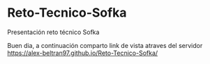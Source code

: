 # Reto-Tecnico-Sofka
Presentación reto técnico Sofka


Buen dia, a continuación comparto link de vista atraves del servidor
https://alex-beltran97.github.io/Reto-Tecnico-Sofka/
